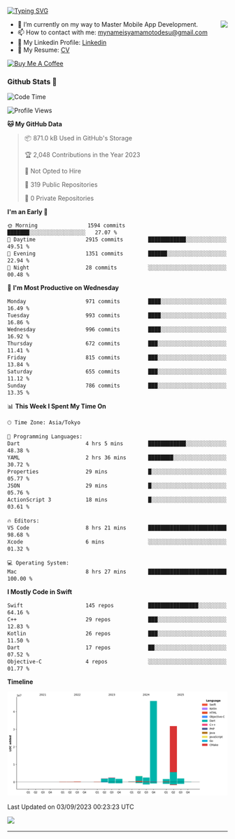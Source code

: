 
[![Typing SVG](https://readme-typing-svg.demolab.com/?lines=Thank+You+For+Visiting!!;You+Are+Welcome✨;I+am+Kyo+Yamamoto;Mobile+Developer)](https://git.io/typing-svg)
<p>
<img align="right" src="https://media.giphy.com/media/26ufdb3cYKwbRtYVW/giphy.gif" style="max-width:100%;" height="150px">

- 🌱 I’m currently on my way to Master Mobile App Development.
- 📫 How to contact with me: mynameisyamamotodesu@gmail.com
- 🔗 My Linkedin Profile: [Linkedin](https://www.linkedin.com/in/kyo-yamamoto-a2ab50239)
- 🔗 My Resume: [CV](https://www.kickresume.com/cv/ZWKvXV/)

<a href="https://www.buymeacoffee.com/kyoyamamoto" target="_blank"><img src="https://cdn.buymeacoffee.com/buttons/default-orange.png" alt="Buy Me A Coffee" height="41" width="174"></a>

### Github Stats 🥇 
<!--START_SECTION:waka-->
![Code Time](http://img.shields.io/badge/Code%20Time-538%20hrs%2054%20mins-blue)

![Profile Views](http://img.shields.io/badge/Profile%20Views-0-blue)

**🐱 My GitHub Data** 

> 📦 871.0 kB Used in GitHub's Storage 
 > 
> 🏆 2,048 Contributions in the Year 2023
 > 
> 🚫 Not Opted to Hire
 > 
> 📜 319 Public Repositories 
 > 
> 🔑 0 Private Repositories 
 > 
**I'm an Early 🐤** 

```text
🌞 Morning                1594 commits        ███████░░░░░░░░░░░░░░░░░░   27.07 % 
🌆 Daytime                2915 commits        ████████████░░░░░░░░░░░░░   49.51 % 
🌃 Evening                1351 commits        ██████░░░░░░░░░░░░░░░░░░░   22.94 % 
🌙 Night                  28 commits          ░░░░░░░░░░░░░░░░░░░░░░░░░   00.48 % 
```
📅 **I'm Most Productive on Wednesday** 

```text
Monday                   971 commits         ████░░░░░░░░░░░░░░░░░░░░░   16.49 % 
Tuesday                  993 commits         ████░░░░░░░░░░░░░░░░░░░░░   16.86 % 
Wednesday                996 commits         ████░░░░░░░░░░░░░░░░░░░░░   16.92 % 
Thursday                 672 commits         ███░░░░░░░░░░░░░░░░░░░░░░   11.41 % 
Friday                   815 commits         ███░░░░░░░░░░░░░░░░░░░░░░   13.84 % 
Saturday                 655 commits         ███░░░░░░░░░░░░░░░░░░░░░░   11.12 % 
Sunday                   786 commits         ███░░░░░░░░░░░░░░░░░░░░░░   13.35 % 
```


📊 **This Week I Spent My Time On** 

```text
🕑︎ Time Zone: Asia/Tokyo

💬 Programming Languages: 
Dart                     4 hrs 5 mins        ████████████░░░░░░░░░░░░░   48.38 % 
YAML                     2 hrs 36 mins       ████████░░░░░░░░░░░░░░░░░   30.72 % 
Properties               29 mins             █░░░░░░░░░░░░░░░░░░░░░░░░   05.77 % 
JSON                     29 mins             █░░░░░░░░░░░░░░░░░░░░░░░░   05.76 % 
ActionScript 3           18 mins             █░░░░░░░░░░░░░░░░░░░░░░░░   03.61 % 

🔥 Editors: 
VS Code                  8 hrs 21 mins       █████████████████████████   98.68 % 
Xcode                    6 mins              ░░░░░░░░░░░░░░░░░░░░░░░░░   01.32 % 

💻 Operating System: 
Mac                      8 hrs 27 mins       █████████████████████████   100.00 % 
```

**I Mostly Code in Swift** 

```text
Swift                    145 repos           ████████████████░░░░░░░░░   64.16 % 
C++                      29 repos            ███░░░░░░░░░░░░░░░░░░░░░░   12.83 % 
Kotlin                   26 repos            ███░░░░░░░░░░░░░░░░░░░░░░   11.50 % 
Dart                     17 repos            ██░░░░░░░░░░░░░░░░░░░░░░░   07.52 % 
Objective-C              4 repos             ░░░░░░░░░░░░░░░░░░░░░░░░░   01.77 % 
```



**Timeline**

![Lines of Code chart](https://raw.githubusercontent.com/YamamotoDesu/YamamotoDesu/main/assets/bar_graph.png)


 Last Updated on 03/09/2023 00:23:23 UTC
<!--END_SECTION:waka-->

![](https://github-profile-summary-cards.vercel.app/api/cards/profile-details?username=YamamotoDesu&theme=vue)

----

